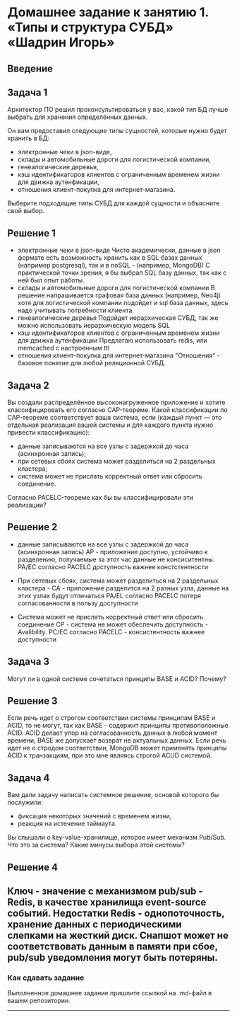 # Домашнее задание к занятию 1. «Типы и структура СУБД» «Шадрин Игорь» 

## Введение


## Задача 1

Архитектор ПО решил проконсультироваться у вас, какой тип БД 
лучше выбрать для хранения определённых данных.

Он вам предоставил следующие типы сущностей, которые нужно будет хранить в БД:

- электронные чеки в json-виде,
- склады и автомобильные дороги для логистической компании,
- генеалогические деревья,
- кэш идентификаторов клиентов с ограниченным временем жизни для движка аутенфикации,
- отношения клиент-покупка для интернет-магазина.

Выберите подходящие типы СУБД для каждой сущности и объясните свой выбор.

## Решение 1
- электронные чеки в json-виде
Чисто академически, данные в json формате есть возможность хранить как в SQL базах данных (например postgresql), так и в noSQL - (например, MongoDB) С практической точки зрения, я бы выбрал SQL базу данных, так как с ней был опыт работы.
- склады и автомобильные дороги для логистической компании
В решение напрашивается графовая база данных (например, Neo4j) хотя для логистической компании подойдет и sql база данных, здесь надо учитывать потребности клиента.
- генеалогические деревья
Подойдет иерархическая СУБД, так же можно использовать иерархическую модель SQL
- кэш идентификаторов клиентов с ограниченным временем жизни для движка аутенфикации
Предлагаю использовать redis, или memcached с настроенным ttl
- отношения клиент-покупка для интернет-магазина
"Отношения" - базовое понятие для любой реляционной СУБД.
## Задача 2

Вы создали распределённое высоконагруженное приложение и хотите классифицировать его согласно 
CAP-теореме. Какой классификации по CAP-теореме соответствует ваша система, если 
(каждый пункт — это отдельная реализация вашей системы и для каждого пункта нужно привести классификацию):

- данные записываются на все узлы с задержкой до часа (асинхронная запись);
- при сетевых сбоях система может разделиться на 2 раздельных кластера;
- система может не прислать корректный ответ или сбросить соединение.

Согласно PACELC-теореме как бы вы классифицировали эти реализации?

## Решение 2

- данные записываются на все узлы с задержкой до часа (асинхронная запись) 
AP - приложение доступно, устойчиво к разделению, получаемые за этот час данные не консиситентны.
PA/EС согласно PACELC доступность важнее констстентности

- При сетевых сбоях, система может разделиться на 2 раздельных кластера - 
CA - приложение разделится на 2 разных узла, данные на этих узлах будут отличаться
PA/EL согласно PACELC потеря согласованности в пользу доступности

- Система может не прислать корректный ответ или сбросить соединение 
CP - система не может обеспечить доступность - Avalibility.
PC/EC согласно PACELC - консистентность важнее доступности

## Задача 3

Могут ли в одной системе сочетаться принципы BASE и ACID? Почему?

## Решение 3

Если речь идет о строгом соответствии системы принципам BASE и ACID, то не могут, так как BASE - содержит принципы противоположные ACID. ACID делает упор на согласованность данных в любой момент времени, BASE же допускает возврат не актуальных данных.
Если речь идет не о стродом соответствии, MongoDB может применять принципы ACID к транзакциям, при это мне являясь строгой ACUD системой.

## Задача 4

Вам дали задачу написать системное решение, основой которого бы послужили:

- фиксация некоторых значений с временем жизни,
- реакция на истечение таймаута.

Вы слышали о key-value-хранилище, которое имеет механизм Pub/Sub. 
Что это за система? Какие минусы выбора этой системы?

## Решение 4


Ключ - значение с механизмом pub/sub - Redis, в качестве хранилища event-source событий. 
Недостатки Redis - однопоточность, хранение данных с периодическими слепками на жесткий диск. Снапшот может не соответствовать данным в памяти при сбое, pub/sub уведомления могут быть потеряны.
---

### Как cдавать задание

Выполненное домашнее задание пришлите ссылкой на .md-файл в вашем репозитории.

---

